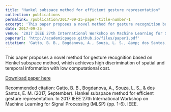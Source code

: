 ```yaml
---
title: "Hankel subspace method for efficient gesture representation"
collection: publications
permalink: /publication/2017-09-25-paper-title-number-1
excerpt: 'This paper proposes a novel method for gesture recognition based on Henkel subspace method, which achieves high discrimination of spatial and temporal information with low computational cost.'
date: 2017-09-25
venue: '2017 IEEE 27th International Workshop on Machine Learning for Signal Processing (MLSP)'
paperurl: 'http://academicpages.github.io/files/paper1.pdf'
citation: 'Gatto, B. B., Bogdanova, A., Souza, L. S., &amp; dos Santos, E. M. (2017, September). Hankel subspace method for efficient gesture representation. In 2017 IEEE 27th International Workshop on Machine Learning for Signal Processing (MLSP) (pp. 1-6). IEEE.'
---
```

This paper proposes a novel method for gesture recognition based on Henkel subspace method, which achieves high discrimination of spatial and temporal information with low computational cost.

[Download paper here](http://academicpages.github.io/files/paper1.pdf)

Recommended citation: Gatto, B. B., Bogdanova, A., Souza, L. S., & dos Santos, E. M. (2017, September). Hankel subspace method for efficient gesture representation. In 2017 IEEE 27th International Workshop on Machine Learning for Signal Processing (MLSP) (pp. 1-6). IEEE.